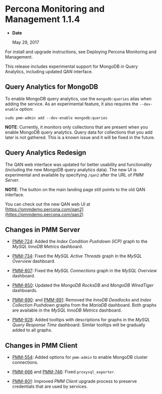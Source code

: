 # Percona Monitoring and Management 1.1.4


* **Date**

    May 29, 2017


For install and upgrade instructions, see Deploying Percona Monitoring and Management.

This release includes experimental support for MongoDB in Query Analytics,
including updated QAN interface.

## Query Analytics for MongoDB

To enable MongoDB query analytics, use the `mongodb:queries` alias
when adding the service.
As an experimental feature, it also requires the `--dev-enable` option:

```
sudo pmm-admin add --dev-enable mongodb:queries
```

**NOTE**: Currently, it monitors only collections that are present
when you enable MongoDB query analytics.
Query data for collections that you add later is not gathered.
This is a known issue and it will be fixed in the future.

## Query Analytics Redesign

The QAN web interface was updated for better usability and functionality
(including the new MongoDB query analytics data).
The new UI is experimental and available by specifying `/qan2`
after the URL of *PMM Server*.

**NOTE**: The button on the main landing page
still points to the old QAN interface.

You can check out the new QAN web UI at [https://pmmdemo.percona.com/qan2](https://pmmdemo.percona.com/qan2)

## Changes in PMM Server


* [PMM-724](https://jira.percona.com/browse/PMM-724): Added the *Index Condition Pushdown (ICP)* graph
to the *MySQL InnoDB Metrics* dashboard.


* [PMM-734](https://jira.percona.com/browse/PMM-734): Fixed the *MySQL Active Threads* graph
in the *MySQL Overview* dashboard.


* [PMM-807](https://jira.percona.com/browse/PMM-807): Fixed the *MySQL Connections* graph
in the *MySQL Overview* dashboard.


* [PMM-850](https://jira.percona.com/browse/PMM-850): Updated the *MongoDB RocksDB* and *MongoDB WiredTiger*
dashboards.


* [PMM-890](https://jira.percona.com/browse/PMM-890): and [PMM-891](https://jira.percona.com/browse/PMM-891): Removed the *InnoDB Deadlocks*
and *Index Collection Pushdown* graphs
from the *MariaDB* dashboard.
Both graphs are available in the *MySQL InnoDB Metrics* dashboard.


* [PMM-928](https://jira.percona.com/browse/PMM-928): Added tooltips with descriptions for graphs
in the *MySQL Query Response Time* dashboard.
Similar tooltips will be gradually added to all graphs.

## Changes in PMM Client


* [PMM-554](https://jira.percona.com/browse/PMM-554): Added options for `pmm-admin`
to enable MongoDB cluster connections.


* [PMM-666](https://jira.percona.com/browse/PMM-666) and [PMM-746](https://jira.percona.com/browse/PMM-746): Fixed `proxysql_exporter`.


* [PMM-801](https://jira.percona.com/browse/PMM-801): Improved *PMM Client* upgrade process to preserve credentials
that are used by services.
